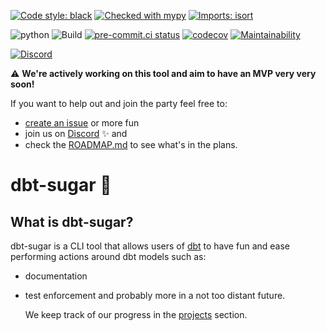 [![Code style: black](https://img.shields.io/badge/code%20style-black-000000.svg)](https://github.com/ambv/black)
[![Checked with mypy](http://www.mypy-lang.org/static/mypy_badge.svg)](http://mypy-lang.org/)
[![Imports: isort](https://img.shields.io/badge/%20imports-isort-%231674b1?style=flat&labelColor=ef8336)](https://pycqa.github.io/isort/)

![python](https://img.shields.io/badge/python-3.6%20%7C%203.7%20%7C%203.8-blue)
![Build](https://github.com/bitpicky/dbt-sugar/workflows/main_ci.yml/badge.svg)
[![pre-commit.ci status](https://results.pre-commit.ci/badge/github/bitpicky/dbt-sugar/main.svg)](https://results.pre-commit.ci/latest/github/bitpicky/dbt-sugar/main)
[![codecov](https://codecov.io/gh/bitpicky/dbt-sugar/branch/main/graph/badge.svg?token=JB0E0LZDW1)](https://codecov.io/gh/bitpicky/dbt-sugar)
[![Maintainability](https://api.codeclimate.com/v1/badges/1e6a887de605ef8e0eca/maintainability)](https://codeclimate.com/github/bitpicky/dbt-sugar/maintainability)

[![Discord](https://img.shields.io/discord/752101657218908281?label=discord)](https://discord.gg/bUk4MVTcqW)

:warning: **We're actively working on this tool and aim to have an MVP very very soon!**

If you want to help out and join the party feel free to:

- [create an issue](https://github.com/bitpicky/dbt-sugar/issues) or more fun
- join us on [Discord](https://discord.gg/bUk4MVTcqW) :sparkles: and
- check the [ROADMAP.md](ROADMAP.md) to see what's in the plans.

# dbt-sugar :candy:

## What is dbt-sugar?

dbt-sugar is a CLI tool that allows users of [dbt](https://www.getdbt.com/) to have fun and ease performing actions around dbt models such as:

- documentation
- test enforcement
  and probably more in a not too distant future.

  We keep track of our progress in the [projects](https://github.com/bitpicky/dbt-sugar/projects) section.
